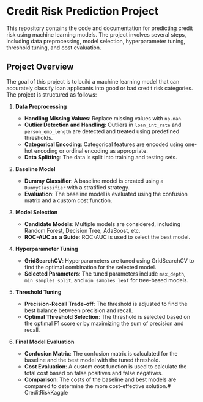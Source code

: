 # Credit Risk Prediction Project

This repository contains the code and documentation for predicting credit risk using machine learning models. The project involves several steps, including data preprocessing, model selection, hyperparameter tuning, threshold tuning, and cost evaluation.

## Project Overview

The goal of this project is to build a machine learning model that can accurately classify loan applicants into good or bad credit risk categories. The project is structured as follows:

1. **Data Preprocessing**
   - **Handling Missing Values**: Replace missing values with `np.nan`.
   - **Outlier Detection and Handling**: Outliers in `loan_int_rate` and `person_emp_length` are detected and treated using predefined thresholds.
   - **Categorical Encoding**: Categorical features are encoded using one-hot encoding or ordinal encoding as appropriate.
   - **Data Splitting**: The data is split into training and testing sets.

2. **Baseline Model**
   - **Dummy Classifier**: A baseline model is created using a `DummyClassifier` with a stratified strategy.
   - **Evaluation**: The baseline model is evaluated using the confusion matrix and a custom cost function.

3. **Model Selection**
   - **Candidate Models**: Multiple models are considered, including Random Forest, Decision Tree, AdaBoost, etc.
   - **ROC-AUC as a Guide**: ROC-AUC is used to select the best model.

4. **Hyperparameter Tuning**
   - **GridSearchCV**: Hyperparameters are tuned using GridSearchCV to find the optimal combination for the selected model.
   - **Selected Parameters**: The tuned parameters include `max_depth`, `min_samples_split`, and `min_samples_leaf` for tree-based models.

5. **Threshold Tuning**
   - **Precision-Recall Trade-off**: The threshold is adjusted to find the best balance between precision and recall.
   - **Optimal Threshold Selection**: The threshold is selected based on the optimal F1 score or by maximizing the sum of precision and recall.

6. **Final Model Evaluation**
   - **Confusion Matrix**: The confusion matrix is calculated for the baseline and the best model with the tuned threshold.
   - **Cost Evaluation**: A custom cost function is used to calculate the total cost based on false positives and false negatives.
   - **Comparison**: The costs of the baseline and best models are compared to determine the more cost-effective solution.# CreditRiskKaggle
